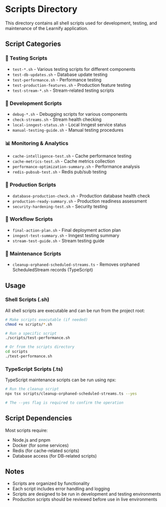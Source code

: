 # Scripts Directory

This directory contains all shell scripts used for development, testing, and maintenance of the Learnify application.

## Script Categories

### 🧪 Testing Scripts
- `test-*.sh` - Various testing scripts for different components
- `test-db-updates.sh` - Database update testing
- `test-performance.sh` - Performance testing
- `test-production-features.sh` - Production feature testing
- `test-stream-*.sh` - Stream-related testing scripts

### 🔧 Development Scripts
- `debug-*.sh` - Debugging scripts for various components
- `check-streams.sh` - Stream health checking
- `local-inngest-status.sh` - Local Inngest service status
- `manual-testing-guide.sh` - Manual testing procedures

### 📊 Monitoring & Analytics
- `cache-intelligence-test.sh` - Cache performance testing
- `cache-metrics-test.sh` - Cache metrics collection
- `performance-optimization-summary.sh` - Performance analysis
- `redis-pubsub-test.sh` - Redis pub/sub testing

### 🚀 Production Scripts
- `database-production-check.sh` - Production database health check
- `production-ready-summary.sh` - Production readiness assessment
- `security-hardening-test.sh` - Security testing

### 🔄 Workflow Scripts
- `final-action-plan.sh` - Final deployment action plan
- `inngest-test-summary.sh` - Inngest testing summary
- `stream-test-guide.sh` - Stream testing guide

### 🧹 Maintenance Scripts
- `cleanup-orphaned-scheduled-streams.ts` - Removes orphaned ScheduledStream records (TypeScript)

## Usage

### Shell Scripts (.sh)

All shell scripts are executable and can be run from the project root:

```bash
# Make scripts executable (if needed)
chmod +x scripts/*.sh

# Run a specific script
./scripts/test-performance.sh

# Or from the scripts directory
cd scripts
./test-performance.sh
```

### TypeScript Scripts (.ts)

TypeScript maintenance scripts can be run using npx:

```bash
# Run the cleanup script
npx tsx scripts/cleanup-orphaned-scheduled-streams.ts --yes

# The --yes flag is required to confirm the operation
```

## Script Dependencies

Most scripts require:
- Node.js and pnpm
- Docker (for some services)
- Redis (for cache-related scripts)
- Database access (for DB-related scripts)

## Notes

- Scripts are organized by functionality
- Each script includes error handling and logging
- Scripts are designed to be run in development and testing environments
- Production scripts should be reviewed before use in live environments

